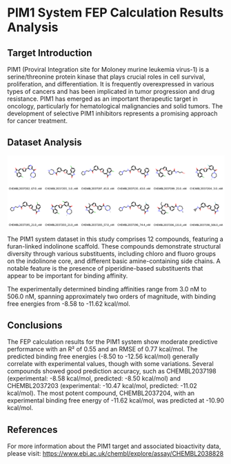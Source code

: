 # PIM1 System FEP Calculation Results Analysis

## Target Introduction

PIM1 (Proviral Integration site for Moloney murine leukemia virus-1) is a serine/threonine protein kinase that plays crucial roles in cell survival, proliferation, and differentiation. It is frequently overexpressed in various types of cancers and has been implicated in tumor progression and drug resistance. PIM1 has emerged as an important therapeutic target in oncology, particularly for hematological malignancies and solid tumors. The development of selective PIM1 inhibitors represents a promising approach for cancer treatment.

## Dataset Analysis

![Molecular structures of representative compounds](mol_grid.png)

The PIM1 system dataset in this study comprises 12 compounds, featuring a furan-linked indolinone scaffold. These compounds demonstrate structural diversity through various substituents, including chloro and fluoro groups on the indolinone core, and different basic amine-containing side chains. A notable feature is the presence of piperidine-based substituents that appear to be important for binding affinity.

The experimentally determined binding affinities range from 3.0 nM to 506.0 nM, spanning approximately two orders of magnitude, with binding free energies from -8.58 to -11.62 kcal/mol.

## Conclusions

The FEP calculation results for the PIM1 system show moderate predictive performance with an R² of 0.55 and an RMSE of 0.77 kcal/mol. The predicted binding free energies (-8.50 to -12.56 kcal/mol) generally correlate with experimental values, though with some variations. Several compounds showed good prediction accuracy, such as CHEMBL2037198 (experimental: -8.58 kcal/mol, predicted: -8.50 kcal/mol) and CHEMBL2037203 (experimental: -10.47 kcal/mol, predicted: -11.02 kcal/mol). The most potent compound, CHEMBL2037204, with an experimental binding free energy of -11.62 kcal/mol, was predicted at -10.90 kcal/mol.

## References

For more information about the PIM1 target and associated bioactivity data, please visit:
https://www.ebi.ac.uk/chembl/explore/assay/CHEMBL2038828 